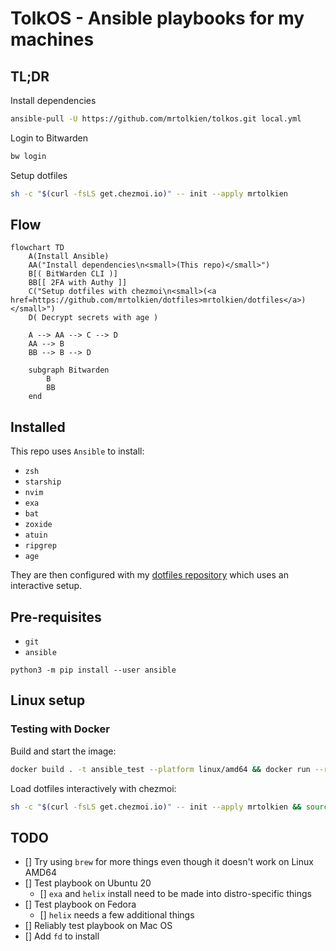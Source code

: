 # TolkOS - Ansible playbooks for my machines

## TL;DR

Install dependencies

```sh
ansible-pull -U https://github.com/mrtolkien/tolkos.git local.yml
```

Login to Bitwarden

```sh
bw login
```

Setup dotfiles

```sh
sh -c "$(curl -fsLS get.chezmoi.io)" -- init --apply mrtolkien
```

## Flow

```mermaid
flowchart TD
    A(Install Ansible)
    AA("Install dependencies\n<small>(This repo)</small>")
    B[( BitWarden CLI )]
    BB[[ 2FA with Authy ]]
    C("Setup dotfiles with chezmoi\n<small>(<a href=https://github.com/mrtolkien/dotfiles>mrtolkien/dotfiles</a>)</small>")
    D( Decrypt secrets with age )

    A --> AA --> C --> D
    AA --> B
    BB --> B --> D

    subgraph Bitwarden
        B
        BB
    end
```

## Installed

This repo uses `Ansible` to install:

- `zsh`
- `starship`
- `nvim`
- `exa`
- `bat`
- `zoxide`
- `atuin`
- `ripgrep`
- `age`

They are then configured with my [dotfiles repository](https://github.com/mrtolkien/dotfiles) which uses an interactive setup.

## Pre-requisites

- `git`
- `ansible`

```shell
python3 -m pip install --user ansible
```

## Linux setup

### Testing with Docker

Build and start the image:

```sh
docker build . -t ansible_test --platform linux/amd64 && docker run --rm -it --platform linux/amd64 ansible_test
```

Load dotfiles interactively with chezmoi:

```sh
sh -c "$(curl -fsLS get.chezmoi.io)" -- init --apply mrtolkien && source ~/.zshrc
```

## TODO

- [] Try using `brew` for more things even though it doesn't work on Linux AMD64
- [] Test playbook on Ubuntu 20
  - [] `exa` and `helix` install need to be made into distro-specific things
- [] Test playbook on Fedora
  - [] `helix` needs a few additional things
- [] Reliably test playbook on Mac OS
- [] Add `fd` to install
